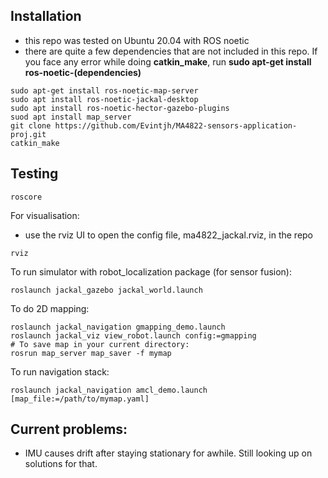 ## Installation
- this repo was tested on Ubuntu 20.04 with ROS noetic
- there are quite a few dependencies that are not included in this repo. If you face any error while doing **catkin_make**, run **sudo apt-get install ros-noetic-(dependencies)**
```
sudo apt-get install ros-noetic-map-server
sudo apt install ros-noetic-jackal-desktop
sudo apt install ros-noetic-hector-gazebo-plugins
suod apt install map_server
git clone https://github.com/Evintjh/MA4822-sensors-application-proj.git
catkin_make
```

## Testing 
```
roscore 
```

For visualisation:
- use the rviz UI to open the config file, ma4822_jackal.rviz, in the repo
```
rviz 
```


To run simulator with robot_localization package (for sensor fusion):
```
roslaunch jackal_gazebo jackal_world.launch 
```

To do 2D mapping:
```
roslaunch jackal_navigation gmapping_demo.launch
roslaunch jackal_viz view_robot.launch config:=gmapping
# To save map in your current directory:
rosrun map_server map_saver -f mymap 
```

To run navigation stack:
```
roslaunch jackal_navigation amcl_demo.launch [map_file:=/path/to/mymap.yaml]
```


## Current problems:
- IMU causes drift after staying stationary for awhile. Still looking up on solutions for that.
